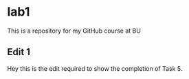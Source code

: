 # lab1
This is a repository for my GitHub course at BU

## Edit 1

Hey this is the edit required to show the completion of Task 5.
